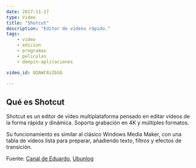 ```yaml
---
date: 2017-11-17
type: Video
title: "Shotcut"
description: "Editor de vídeos rápido."
tags:
    - video
    - edicion
    - programas
    - peliculas
    - deepin-aplicaciones

video_id: OQAWC8zZbSQ

---
```

<!--more-->

## Qué es Shotcut

Shotcut es un editor de vídeo multiplataforma pensado en editar vídeos de la forma rápida y dinámica. Soporta grabación en 4K y múltiples formatos.

Su funcionamiento es similar al clásico Windows Media Maker, con una tabla de vídeos lista para preparar, añadiendo texto, filtros y efectos de transición.

Fuente: [Canal de Eduardo](https://www.youtube.com/channel/UCevz5z-yIx5lllHeovBJqvQ), [Ubunlog](https://ubunlog.com/shotcut-video-editor-ubuntu/?)
